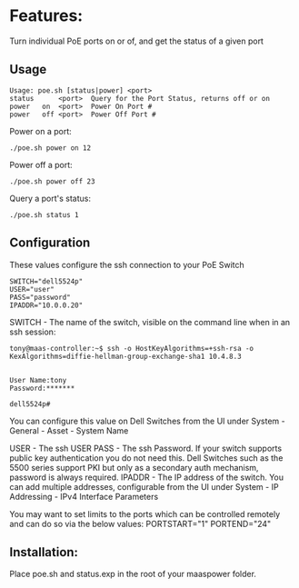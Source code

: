 # Features:
Turn individual PoE ports on or of, and get the status of a given port

## Usage

	Usage: poe.sh [status|power] <port>
	status		<port>	Query for the Port Status, returns off or on
	power	on	<port>	Power On Port #
	power	off	<port>	Power Off Port #

Power on a port:
```
./poe.sh power on 12
```
Power off a port:
```
./poe.sh power off 23
```
Query a port's status: 
```
./poe.sh status 1
```

## Configuration

These values configure the ssh connection to your PoE Switch
```
SWITCH="dell5524p"
USER="user"
PASS="password"
IPADDR="10.0.0.20"
```

SWITCH - The name of the switch, visible on the command line when in an ssh session:
```
tony@maas-controller:~$ ssh -o HostKeyAlgorithms=+ssh-rsa -o KexAlgorithms=diffie-hellman-group-exchange-sha1 10.4.8.3
 

User Name:tony
Password:*******

dell5524p#
```
You can configure this value on Dell Switches from the UI under System - General - Asset - System Name

USER - The ssh USER
PASS - The ssh Password. If your switch supports public key authentication you do not need this. Dell Switches such as the 5500 series support PKI but only as a secondary auth mechanism, password is always required. 
IPADDR - The IP address of the switch. You can add multiple addresses, configurable from the UI under System - IP Addressing - IPv4 Interface Parameters

You may want to set limits to the ports which can be controlled remotely and can do so via the below values:
PORTSTART="1"
PORTEND="24"


## Installation:
Place poe.sh and status.exp in the root of your maaspower folder. 
